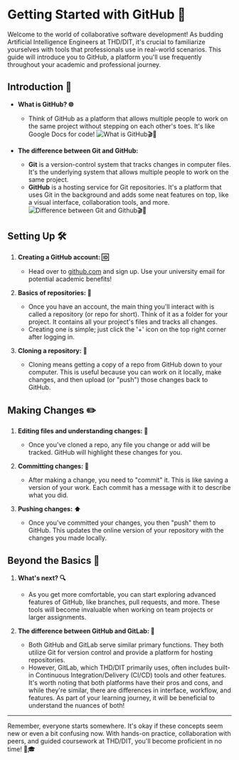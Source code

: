 # Getting Started with GitHub 🚀

Welcome to the world of collaborative software development! As budding Artificial Intelligence Engineers at THD/DIT, it's crucial to familiarize yourselves with tools that professionals use in real-world scenarios. This guide will introduce you to GitHub, a platform you'll use frequently throughout your academic and professional journey.

## Introduction 📘

- **What is GitHub? 🌐**
  - Think of GitHub as a platform that allows multiple people to work on the same project without stepping on each other's toes. It's like Google Docs for code!
  ![What is GitHub🎬🍿](https://youtu.be/pBy1zgt0XPc)
  
- **The difference between Git and GitHub:**
  - **Git** is a version-control system that tracks changes in computer files. It's the underlying system that allows multiple people to work on the same project.
  - **GitHub** is a hosting service for Git repositories. It's a platform that uses Git in the background and adds some neat features on top, like a visual interface, collaboration tools, and more.
  ![Difference between Git and Github🎬🍿](https://youtu.be/wpISo9TNjfU)

## Setting Up 🛠️

1. **Creating a GitHub account: 🆔**
   - Head over to [github.com](https://github.com/) and sign up. Use your university email for potential academic benefits!
  
2. **Basics of repositories: 📁**
   - Once you have an account, the main thing you'll interact with is called a repository (or repo for short). Think of it as a folder for your project. It contains all your project's files and tracks all changes.
   - Creating one is simple; just click the '+' icon on the top right corner after logging in.

3. **Cloning a repository: 🔄**
   - Cloning means getting a copy of a repo from GitHub down to your computer. This is useful because you can work on it locally, make changes, and then upload (or "push") those changes back to GitHub.

## Making Changes ✏️

1. **Editing files and understanding changes: 📑**
   - Once you've cloned a repo, any file you change or add will be tracked. GitHub will highlight these changes for you.

2. **Committing changes: 💾**
   - After making a change, you need to "commit" it. This is like saving a version of your work. Each commit has a message with it to describe what you did.

3. **Pushing changes: ⬆️**
   - Once you've committed your changes, you then "push" them to GitHub. This updates the online version of your repository with the changes you made locally.

## Beyond the Basics 🌟

1. **What's next? 🔍**
   - As you get more comfortable, you can start exploring advanced features of GitHub, like branches, pull requests, and more. These tools will become invaluable when working on team projects or larger assignments.
   
2. **The difference between GitHub and GitLab: 🤔**
   - Both GitHub and GitLab serve similar primary functions. They both utilize Git for version control and provide a platform for hosting repositories.
   - However, GitLab, which THD/DIT primarily uses, often includes built-in Continuous Integration/Delivery (CI/CD) tools and other features. It's worth noting that both platforms have their pros and cons, and while they're similar, there are differences in interface, workflow, and features. As part of your learning journey, it will be beneficial to understand the nuances of both!

---

Remember, everyone starts somewhere. It's okay if these concepts seem new or even a bit confusing now. With hands-on practice, collaboration with peers, and guided coursework at THD/DIT, you'll become proficient in no time! 💪🎓